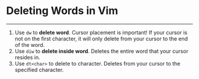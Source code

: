 # Deleting Words in Vim
------------------------

1. Use `dw` to **delete word**. Cursor placement is important! If your cursor is not on the first character, it will only delete from your cursor to the end of the word.
2. Use `diw` to **delete inside word**. Deletes the entire word that your cursor resides in.
3. Use `dt<char>` to delete to character. Deletes from your cursor to the specified character.
